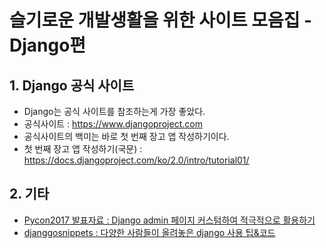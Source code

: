 # 슬기로운 개발생활을 위한 사이트 모음집 - Django편

## 1. Django 공식 사이트
 - Django는 공식 사이트를 참조하는게 가장 좋았다.
 - 공식사이트 : https://www.djangoproject.com
 - 공식사이트의 백미는 바로 첫 번째 장고 앱 작성하기이다.
 - 첫 번째 장고 앱 작성하기(국문) : https://docs.djangoproject.com/ko/2.0/intro/tutorial01/

  
## 2. 기타
 - [Pycon2017 발표자료 : Django admin 페이지 커스텀하여 적극적으로 활용하기](https://www.slideshare.net/bbayoung7849/djangoadminsitecustomexample)
 - [djanggosnippets : 다양한 사람들이 올려놓은 django 사용 팁&코드](http://www.djangosnippets.org)